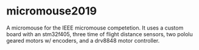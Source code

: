 # micromouse2019
A micromouse for the IEEE micromouse competetion. It uses a custom board with an stm32f405, three time of flight distance sensors, two pololu geared motors w/ encoders, and a drv8848 motor controller.

